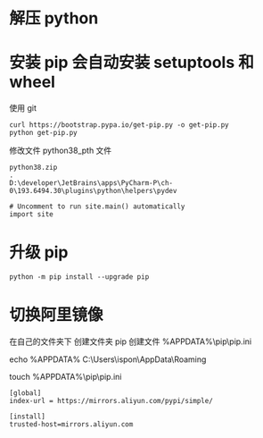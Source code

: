# 解压 python

# 安装 pip 会自动安装 setuptools 和 wheel

使用 git

```shell script
curl https://bootstrap.pypa.io/get-pip.py -o get-pip.py
python get-pip.py
```

修改文件 python38_pth 文件

```text
python38.zip
.
D:\developer\JetBrains\apps\PyCharm-P\ch-0\193.6494.30\plugins\python\helpers\pydev

# Uncomment to run site.main() automatically
import site
```

# 升级 pip

```shell script
python -m pip install --upgrade pip
```

# 切换阿里镜像

在自己的文件夹下 创建文件夹 pip
创建文件 %APPDATA%\pip\pip.ini

echo %APPDATA%
C:\Users\ispon\AppData\Roaming

touch %APPDATA%\pip\pip.ini

```text
[global]
index-url = https://mirrors.aliyun.com/pypi/simple/

[install]
trusted-host=mirrors.aliyun.com
```
